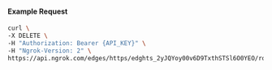 <!-- Code generated for API Clients. DO NOT EDIT. -->

#### Example Request

```bash
curl \
-X DELETE \
-H "Authorization: Bearer {API_KEY}" \
-H "Ngrok-Version: 2" \
https://api.ngrok.com/edges/https/edghts_2yJQYoy00v6D9TxthSTSl6O0YEO/routes/edghtsrt_2yJQYsJOPcnFeA7mCAuacMd6YBF/user_agent_filter
```
